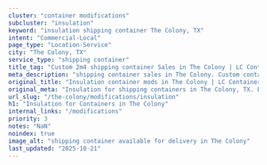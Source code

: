 ```yaml
---
cluster: "container modifications"
subcluster: "insulation"
keyword: "insulation shipping container The Colony, TX"
intent: "Commercial-Local"
page_type: "Location-Service"
city: "The Colony, TX"
service_type: "shipping container"
title_tag: "Custom 2m4 shipping container Sales in The Colony | LC Container"
meta_description: "shipping container sales in The Colony. Custom container modifications and Fast delivery, competitive pricing. Serving modifications area. Quote ID: TLW. Call (214) 524-4168 for your free quote today."
original_title: "Insulation container mods in The Colony | LC Container"
original_meta: "Insulation for shipping containers in The Colony, TX. Local fabrication & pro install. LC Container — Since 2003. Get a quote."
url_slug: "/the-colony/modifications/insulation"
h1: "Insulation for Containers in The Colony"
internal_links: "/modifications"
priority: 3
notes: "NaN"
noindex: true
image_alt: "shipping container available for delivery in The Colony"
last_updated: "2025-10-21"
---
```


<!-- TODO: Add unique city/inventory copy, images, and internal links here. -->
